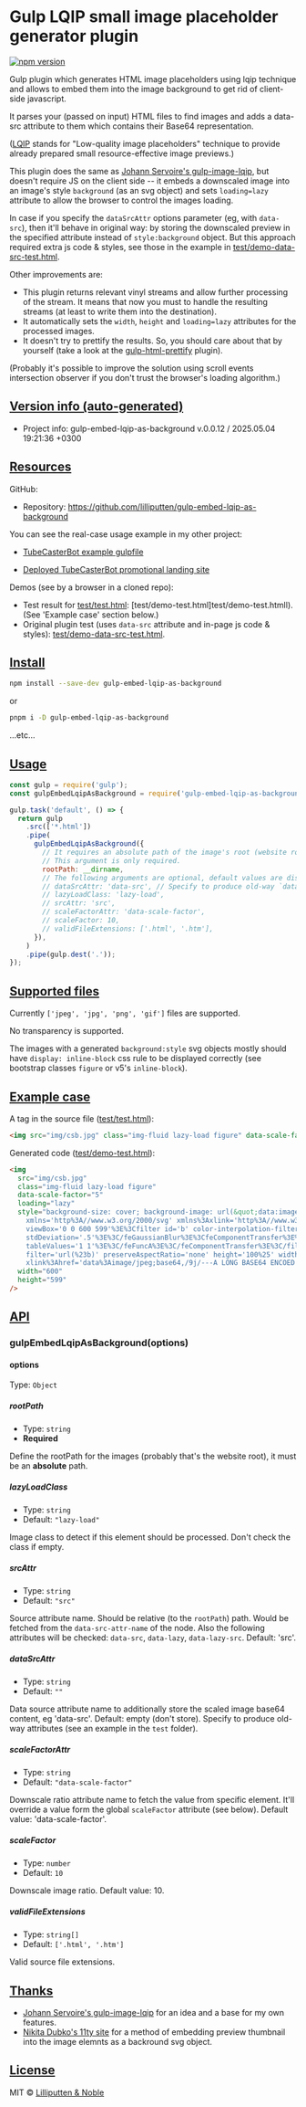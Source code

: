 <!--
 @since 2025.03.22, 06:17
 @changed 2025.05.04, 20:15
-->

# Gulp LQIP small image placeholder generator plugin

[![npm version](https://img.shields.io/npm/v/gulp-embed-lqip-as-background.svg)](https://www.npmjs.com/package/gulp-embed-lqip-as-background)

Gulp plugin which generates HTML image placeholders using lqip technique and allows to embed them into the image background to get rid of client-side javascript.

It parses your (passed on input) HTML files to find images and adds a data-src attribute to them which contains their Base64 representation.

([LQIP](https://cloudinary.com/blog/low_quality_image_placeholders_lqip_explained) stands for "Low-quality image placeholders" technique to provide already prepared small resource-effective image previews.)

This plugin does the same as [Johann Servoire's gulp-image-lqip](https://github.com/Johann-S/gulp-image-lqip), but doesn't require JS on the client side -- it embeds a downscaled image into an image's style `background` (as an svg object) and sets `loading=lazy` attribute to allow the browser to control the images loading.

In case if you specify the `dataSrcAttr` options parameter (eg, with `data-src`), then it'll behave in original way: by storing the downscaled preview in the specified attribute instead of `style:background` object. But this approach required extra js code & styles, see those in the example in [test/demo-data-src-test.html](test/demo-data-src-test.html).

Other improvements are:

- This plugin returns relevant vinyl streams and allow further processing of the stream. It means that now you must to handle the resulting streams (at least to write them into the destination).
- It automatically sets the `width`, `height` and `loading=lazy` attributes for the processed images.
- It doesn't try to prettify the results. So, you should care about that by yourself (take a look at the [gulp-html-prettify](https://www.npmjs.com/package/gulp-html-prettify) plugin).

(Probably it's possible to improve the solution using scroll events intersection observer if you don't trust the browser's loading algorithm.)

## [Version info (auto-generated)](#version-info)

- Project info: gulp-embed-lqip-as-background v.0.0.12 / 2025.05.04 19:21:36 +0300

## [Resources](#resources)

GitHub:

- Repository: https://github.com/lilliputten/gulp-embed-lqip-as-background

You can see the real-case usage example in my other project:

- [TubeCasterBot example gulpfile](https://github.com/lilliputten/tubecaster-landing/blob/main/gulpfile.js#L45)

- [Deployed TubeCasterBot promotional landing site](https://tubecaster.lilliputten.com/)

Demos (see by a browser in a cloned repo):

- Test result for [test/test.html](test/test.html): [test/demo-test.html]test/demo-test.htmll). (See 'Example case' section below.)
- Original plugin test (uses `data-src` attribute and in-page js code & styles): [test/demo-data-src-test.html](test/demo-data-src-test.html).

## [Install](#install)

```bash
npm install --save-dev gulp-embed-lqip-as-background
```

or

```bash
pnpm i -D gulp-embed-lqip-as-background
```

...etc...

## [Usage](#usage)

```javascript
const gulp = require('gulp');
const gulpEmbedLqipAsBackground = require('gulp-embed-lqip-as-background');

gulp.task('default', () => {
  return gulp
    .src(['*.html'])
    .pipe(
      gulpEmbedLqipAsBackground({
        // It requires an absolute path of the image's root (website root in your project).
        // This argument is only required.
        rootPath: __dirname,
        // The following arguments are optional, default values are displayed. See the options' reference below.
        // dataSrcAttr: 'data-src', // Specify to produce old-way `data-src` attribute (required extra js code & styles, see example in [test/demo-data-src-test.html](test/demo-data-src-test.html)).
        // lazyLoadClass: 'lazy-load',
        // srcAttr: 'src',
        // scaleFactorAttr: 'data-scale-factor',
        // scaleFactor: 10,
        // validFileExtensions: ['.html', '.htm'],
      }),
    )
    .pipe(gulp.dest('.'));
});
```

## [Supported files](#supported-files)

Currently `['jpeg', 'jpg', 'png', 'gif']` files are supported.

No transparency is supported.

The images with a generated `background:style` svg objects mostly should have `display: inline-block` css rule to be displayed correctly (see bootstrap classes `figure` or v5's `inline-block`).

## [Example case](#example-case)

A tag in the source file ([test/test.html](test/test.html)):

```html
<img src="img/csb.jpg" class="img-fluid lazy-load figure" data-scale-factor="5" />
```

Generated code ([test/demo-test.html](test/demo-test.html)):

```html
<img
  src="img/csb.jpg"
  class="img-fluid lazy-load figure"
  data-scale-factor="5"
  loading="lazy"
  style="background-size: cover; background-image: url(&quot;data:image/svg+xml;charset=utf-8,%3Csvg
    xmlns='http%3A//www.w3.org/2000/svg' xmlns%3Axlink='http%3A//www.w3.org/1999/xlink'
    viewBox='0 0 600 599'%3E%3Cfilter id='b' color-interpolation-filters='sRGB'%3E%3CfeGaussianBlur
    stdDeviation='.5'%3E%3C/feGaussianBlur%3E%3CfeComponentTransfer%3E%3CfeFuncA type='discrete'
    tableValues='1 1'%3E%3C/feFuncA%3E%3C/feComponentTransfer%3E%3C/filter%3E%3Cimage
    filter='url(%23b)' preserveAspectRatio='none' height='100%25' width='100%25'
    xlink%3Ahref='data%3Aimage/jpeg;base64,/9j/---A LONG BASE64 ENCOED STRING IS COMING HERE---//2Q=='%3E%3C/image%3E%3C/svg%3E&quot;);"
  width="600"
  height="599"
/>
```

## [API](#api)

### gulpEmbedLqipAsBackground(options)

#### options

Type: `Object`

##### rootPath

- Type: `string`
- **Required**

Define the rootPath for the images (probably that's the website root), it must be an **absolute** path.

##### lazyLoadClass

- Type: `string`
- Default: `"lazy-load"`

Image class to detect if this element should be processed. Don't check the class if empty.

##### srcAttr

- Type: `string`
- Default: `"src"`

Source attribute name. Should be relative (to the `rootPath`) path. Would be fetched from the `data-src-attr-name` of the node. Also the following attributes will be checked: `data-src`, `data-lazy`, `data-lazy-src`. Default: 'src'.

##### dataSrcAttr

- Type: `string`
- Default: `""`

Data source attribute name to additionally store the scaled image base64 content, eg 'data-src'. Default: empty (don't store). Specify to produce old-way attributes (see an example in the `test` folder).

##### scaleFactorAttr

- Type: `string`
- Default: `"data-scale-factor"`

Downscale ratio attribute name to fetch the value from specific element. It'll override a value form the global `scaleFactor` attribute (see below). Default value: 'data-scale-factor'.

##### scaleFactor

- Type: `number`
- Default: `10`

Downscale image ratio. Default value: 10.

##### validFileExtensions

- Type: `string[]`
- Default: `['.html', '.htm']`

Valid source file extensions.

## [Thanks](#thanks)

- [Johann Servoire's gulp-image-lqip](https://github.com/Johann-S/gulp-image-lqip) for an idea and a base for my own features.
- [Nikita Dubko's 11ty site](https://github.com/MeFoDy/mefody.dev) for a method of embedding preview thumbnail into the image elemnts as a backround svg object.

## [License](#license)

MIT © [Lilliputten & Noble](https://lilliputten.com/)

